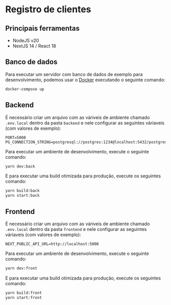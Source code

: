# Registro de clientes

## Principais ferramentas
- NodeJS v20
- NextJS 14 / React 18

## Banco de dados

Para executar um servidor com banco de dados de exemplo para desenvolvimento, podemos usar o [Docker](https://www.docker.com/) executando o seguinte comando:

```bash
docker-compose up
```

## Backend

É necessário criar um arquivo com as váriveis de ambiente chamado ```.env.local``` dentro da pasta ```backend``` e nele configurar as seguintes váriaveis (com valores de exemplo):

```
PORT=5000
PG_CONNECTION_STRING=postgresql://postgres:1234@localhost:5432/postgres
```

Para executar um ambiente de desenvolvimento, execute o seguinte comando:

```bash
yarn dev:back
```

E para executar uma build otimizada para produção, execute os seguintes comando:

```bash
yarn build:back
yarn start:back
```

## Frontend

É necessário criar um arquivo com as váriveis de ambiente chamado ```.env.local``` dentro da pasta ```frontend``` e nele configurar as seguintes váriaveis (com valores de exemplo):

```
NEXT_PUBLIC_API_URL=http://localhost:5000
```

Para executar um ambiente de desenvolvimento, execute o seguinte comando:

```bash
yarn dev:front
```

E para executar uma build otimizada para produção, execute os seguintes comando:

```bash
yarn build:front
yarn start:front
```
